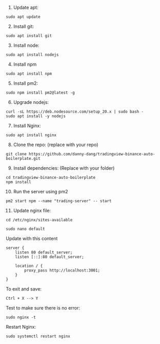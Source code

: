 1. Update apt:
```
sudo apt update
```
2. Install git:
```
sudo apt install git
```
3. Install node:
```
sudo apt install nodejs
```
4. Install npm
```
sudo apt install npm
```
5. Install pm2:
```
sudo npm install pm2@latest -g
```
6. Upgrade nodejs:
```
curl -sL https://deb.nodesource.com/setup_20.x | sudo bash - 
sudo apt install -y nodejs
```
7. Install Nginx:
```
sudo apt install nginx
```
8. Clone the repo: (replace with your repo)
```
git clone https://github.com/danny-dang/tradingview-binance-auto-boilerplate.git
```
9. Install dependencies: (Replace with your folder)
```
cd tradingview-binance-auto-boilerplate
npm install
```
10. Run the server using pm2
```
pm2 start npm --name "trading-server" -- start
```
11. Update nginx file:
```
cd /etc/nginx/sites-available

sudo nano default
```

Update with this content
```
server {
    listen 80 default_server;
    listen [::]:80 default_server;

    location / {
        proxy_pass http://localhost:3001;
    }
}
```
To exit and save:
```
Ctrl + X --> Y
```

Test to make sure there is no error:

```
sudo nginx -t
```

Restart Nginx:

```
sudo systemctl restart nginx
```
